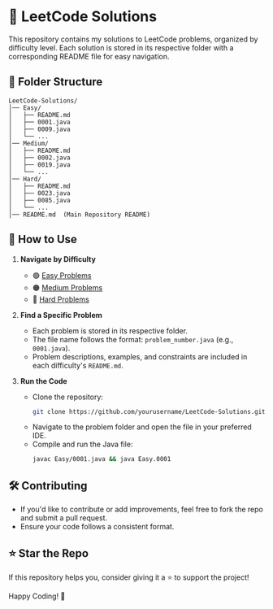 # 🚀 LeetCode Solutions

This repository contains my solutions to LeetCode problems, organized by difficulty level. Each solution is stored in its respective folder with a corresponding README file for easy navigation.

## 📂 Folder Structure

```
LeetCode-Solutions/
│── Easy/
│   ├── README.md
│   ├── 0001.java
│   ├── 0009.java
│   └── ...
│── Medium/
│   ├── README.md
│   ├── 0002.java
│   ├── 0019.java
│   └── ...
│── Hard/
│   ├── README.md
│   ├── 0023.java
│   ├── 0085.java
│   └── ...
│── README.md  (Main Repository README)
```

## 📖 How to Use

1. **Navigate by Difficulty**
   - 🟢 [Easy Problems](Easy/README.md)
   - 🟠 [Medium Problems](Medium/README.md)
   - 🔴 [Hard Problems](Hard/README.md)

2. **Find a Specific Problem**
   - Each problem is stored in its respective folder.
   - The file name follows the format: `problem_number.java` (e.g., `0001.java`).
   - Problem descriptions, examples, and constraints are included in each difficulty's `README.md`.

3. **Run the Code**
   - Clone the repository:  
     ```sh
     git clone https://github.com/yourusername/LeetCode-Solutions.git
     ```
   - Navigate to the problem folder and open the file in your preferred IDE.
   - Compile and run the Java file:
     ```sh
     javac Easy/0001.java && java Easy.0001
     ```

## 🛠️ Contributing
- If you'd like to contribute or add improvements, feel free to fork the repo and submit a pull request.
- Ensure your code follows a consistent format.

## ⭐ Star the Repo
If this repository helps you, consider giving it a ⭐ to support the project!

Happy Coding! 🚀
